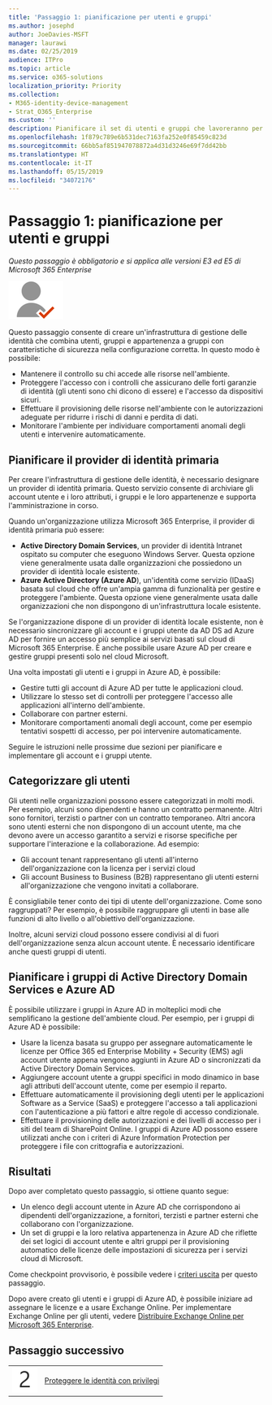```yaml
---
title: 'Passaggio 1: pianificazione per utenti e gruppi'
ms.author: josephd
author: JoeDavies-MSFT
manager: laurawi
ms.date: 02/25/2019
audience: ITPro
ms.topic: article
ms.service: o365-solutions
localization_priority: Priority
ms.collection:
- M365-identity-device-management
- Strat_O365_Enterprise
ms.custom: ''
description: Pianificare il set di utenti e gruppi che lavoreranno per l'organizzazione.
ms.openlocfilehash: 1f879c789e6b531dec7163fa252e0f85459c823d
ms.sourcegitcommit: 66bb5af851947078872a4d31d3246e69f7dd42bb
ms.translationtype: HT
ms.contentlocale: it-IT
ms.lasthandoff: 05/15/2019
ms.locfileid: "34072176"
---
```

# <a name="step-1-plan-for-users-and-groups"></a>Passaggio 1: pianificazione per utenti e gruppi

*Questo passaggio è obbligatorio e si applica alle versioni E3 ed E5 di Microsoft 365 Enterprise*

![](./media/deploy-foundation-infrastructure/identity_icon-small.png)

Questo passaggio consente di creare un'infrastruttura di gestione delle identità che combina utenti, gruppi e appartenenza a gruppi con caratteristiche di sicurezza nella configurazione corretta. In questo modo è possibile:

- Mantenere il controllo su chi accede alle risorse nell'ambiente.
- Proteggere l'accesso con i controlli che assicurano delle forti garanzie di identità (gli utenti sono chi dicono di essere) e l'accesso da dispositivi sicuri.
- Effettuare il provisioning delle risorse nell'ambiente con le autorizzazioni adeguate per ridurre i rischi di danni e perdita di dati. 
- Monitorare l'ambiente per individuare comportamenti anomali degli utenti e intervenire automaticamente.

## <a name="plan-your-primary-identity-provider"></a>Pianificare il provider di identità primaria

Per creare l'infrastruttura di gestione delle identità, è necessario designare un provider di identità primaria. Questo servizio consente di archiviare gli account utente e i loro attributi, i gruppi e le loro appartenenze e supporta l'amministrazione in corso.

Quando un'organizzazione utilizza Microsoft 365 Enterprise, il provider di identità primaria può essere:

- **Active Directory Domain Services**, un provider di identità Intranet ospitato su computer che eseguono Windows Server. Questa opzione viene generalmente usata dalle organizzazioni che possiedono un provider di identità locale esistente.
- **Azure Active Directory (Azure AD**), un'identità come servizio (IDaaS) basata sul cloud che offre un'ampia gamma di funzionalità per gestire e proteggere l'ambiente. Questa opzione viene generalmente usata dalle organizzazioni che non dispongono di un'infrastruttura locale esistente.

Se l'organizzazione dispone di un provider di identità locale esistente, non è necessario sincronizzare gli account e i gruppi utente da AD DS ad Azure AD per fornire un accesso più semplice ai servizi basati sul cloud di Microsoft 365 Enterprise. È anche possibile usare Azure AD per creare e gestire gruppi presenti solo nel cloud Microsoft.

Una volta impostati gli utenti e i gruppi in Azure AD, è possibile:

- Gestire tutti gli account di Azure AD per tutte le applicazioni cloud. 
- Utilizzare lo stesso set di controlli per proteggere l'accesso alle applicazioni all'interno dell'ambiente.
- Collaborare con partner esterni.
- Monitorare comportamenti anomali degli account, come per esempio tentativi sospetti di accesso, per poi intervenire automaticamente.

Seguire le istruzioni nelle prossime due sezioni per pianificare e implementare gli account e i gruppi utente.

## <a name="categorize-your-users"></a>Categorizzare gli utenti
Gli utenti nelle organizzazioni possono essere categorizzati in molti modi. Per esempio, alcuni sono dipendenti e hanno un contratto permanente. Altri sono fornitori, terzisti o partner con un contratto temporaneo. Altri ancora sono utenti esterni che non dispongono di un account utente, ma che devono avere un accesso garantito a servizi e risorse specifiche per supportare l'interazione e la collaborazione. Ad esempio:

- Gli account tenant rappresentano gli utenti all'interno dell'organizzazione con la licenza per i servizi cloud
- Gli account Business to Business (B2B) rappresentano gli utenti esterni all'organizzazione che vengono invitati a collaborare.

È consigliabile tener conto dei tipi di utente dell'organizzazione. Come sono raggruppati? Per esempio, è possibile raggruppare gli utenti in base alle funzioni di alto livello o all'obiettivo dell'organizzazione.

Inoltre, alcuni servizi cloud possono essere condivisi al di fuori dell'organizzazione senza alcun account utente. È necessario identificare anche questi gruppi di utenti.

## <a name="plan-for-ad-ds-and-azure-ad-groups"></a>Pianificare i gruppi di Active Directory Domain Services e Azure AD

È possibile utilizzare i gruppi in Azure AD in molteplici modi che semplificano la gestione dell'ambiente cloud. Per esempio, per i gruppi di Azure AD è possibile:

- Usare la licenza basata su gruppo per assegnare automaticamente le licenze per Office 365 ed Enterprise Mobility + Security (EMS) agli account utente appena vengono aggiunti in Azure AD o sincronizzati da Active Directory Domain Services. 
- Aggiungere account utente a gruppi specifici in modo dinamico in base agli attributi dell'account utente, come per esempio il reparto.  
- Effettuare automaticamente il provisioning degli utenti per le applicazioni Software as a Service (SaaS) e proteggere l'accesso a tali applicazioni con l'autenticazione a più fattori e altre regole di accesso condizionale.
- Effettuare il provisioning delle autorizzazioni e dei livelli di accesso per i siti del team di SharePoint Online. I gruppi di Azure AD possono essere utilizzati anche con i criteri di Azure Information Protection per proteggere i file con crittografia e autorizzazioni. 

## <a name="results"></a>Risultati

Dopo aver completato questo passaggio, si ottiene quanto segue:

- Un elenco degli account utente in Azure AD che corrispondono ai dipendenti dell'organizzazione, a fornitori, terzisti e partner esterni che collaborano con l'organizzazione.
- Un set di gruppi e la loro relativa appartenenza in Azure AD che riflette dei set logici di account utente e altri gruppi per il provisioning automatico delle licenze delle impostazioni di sicurezza per i servizi cloud di Microsoft.

Come checkpoint provvisorio, è possibile vedere i [criteri uscita](identity-exit-criteria.md#crit-identity-user-groups) per questo passaggio.

Dopo avere creato gli utenti e i gruppi di Azure AD, è possibile iniziare ad assegnare le licenze e a usare Exchange Online. Per implementare Exchange Online per gli utenti, vedere [Distribuire Exchange Online per Microsoft 365 Enterprise](exchangeonline-workload.md).

## <a name="next-step"></a>Passaggio successivo

|||
|:-------|:-----|
|![](./media/stepnumbers/Step2.png)| [Proteggere le identità con privilegi](identity-designate-protect-admin-accounts.md) |

